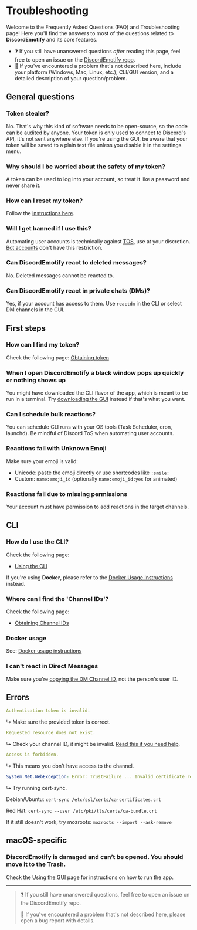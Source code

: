 # Troubleshooting

Welcome to the Frequently Asked Questions (FAQ) and Troubleshooting page!
Here you'll find the answers to most of the questions related to **DiscordEmotify** and its core features.

- ❓ If you still have unanswered questions _after_ reading this page, feel free to open an issue on the [DiscordEmotify repo](https://github.com/Otm02/DiscordEmotify/issues/new).
- 🐞 If you've encountered a problem that's not described here, include your platform (Windows, Mac, Linux, etc.), CLI/GUI version, and a detailed description of your question/problem.

## General questions

### Token stealer?

No. That's why this kind of software needs to be open-source, so the code can be audited by anyone.
Your token is only used to connect to Discord's API, it's not sent anywhere else.
If you're using the GUI, be aware that your token will be saved to a plain text file unless you disable it in the settings menu.

### Why should I be worried about the safety of my token?

A token can be used to log into your account, so treat it like a password and never share it.

### How can I reset my token?

Follow the [instructions here](Token-and-IDs.md).

### Will I get banned if I use this?

Automating user accounts is technically against [TOS](https://discord.com/terms), use at your discretion. [Bot accounts](https://discord.com/developers/docs/topics/oauth2#bot-users) don't have this restriction.

### Can DiscordEmotify react to deleted messages?

No. Deleted messages cannot be reacted to.

### Can DiscordEmotify react in private chats (DMs)?

Yes, if your account has access to them. Use `reactdm` in the CLI or select DM channels in the GUI.

## First steps

### How can I find my token?

Check the following page: [Obtaining token](Token-and-IDs.md)

### When I open DiscordEmotify a black window pops up quickly or nothing shows up

You might have downloaded the CLI flavor of the app, which is meant to be run in a terminal. Try [downloading the GUI](Getting-started.md#gui-or-cli) instead if that's what you want.

### Can I schedule bulk reactions?

You can schedule CLI runs with your OS tools (Task Scheduler, cron, launchd). Be mindful of Discord ToS when automating user accounts.

### Reactions fail with Unknown Emoji

Make sure your emoji is valid:

- Unicode: paste the emoji directly or use shortcodes like `:smile:`
- Custom: `name:emoji_id` (optionally `name:emoji_id:yes` for animated)

### Reactions fail due to missing permissions

Your account must have permission to add reactions in the target channels.

## CLI

### How do I use the CLI?

Check the following page:

- [Using the CLI](Using-the-CLI.md)

If you're using **Docker**, please refer to the [Docker Usage Instructions](Docker.md) instead.

### Where can I find the 'Channel IDs'?

Check the following page:

- [Obtaining Channel IDs](Token-and-IDs.md)

### Docker usage

See: [Docker usage instructions](Docker.md)

### I can't react in Direct Messages

Make sure you're [copying the DM Channel ID](Token-and-IDs.md#how-to-get-a-direct-message-channel-id), not the person's user ID.

## Errors

```yml
Authentication token is invalid.
```

↳ Make sure the provided token is correct.

```yml
Requested resource does not exist.
```

↳ Check your channel ID, it might be invalid. [Read this if you need help](Token-and-IDs.md).

```yml
Access is forbidden.
```

↳ This means you don't have access to the channel.

```yml
System.Net.WebException: Error: TrustFailure ... Invalid certificate received from server.
```

↳ Try running cert-sync.

Debian/Ubuntu: `cert-sync /etc/ssl/certs/ca-certificates.crt`

Red Hat: `cert-sync --user /etc/pki/tls/certs/ca-bundle.crt`

If it still doesn't work, try mozroots: `mozroots --import --ask-remove`

## macOS-specific

### DiscordEmotify is damaged and can’t be opened. You should move it to the Trash.

Check the [Using the GUI page](Using-the-GUI.md#step-1) for instructions on how to run the app.

---

> ❓ If you still have unanswered questions, feel free to open an issue on the DiscordEmotify repo.
>
> 🐞 If you've encountered a problem that's not described here, please open a bug report with details.
